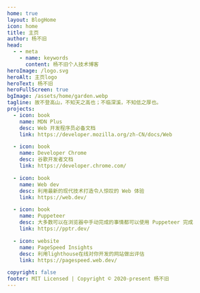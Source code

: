 ```yaml
---
home: true
layout: BlogHome
icon: home
title: 主页
author: 杨不旧
head:
  - - meta
    - name: keywords
      content: 杨不旧个人技术博客
heroImage: /logo.svg
heroAlt: 主页logo
heroText: 杨不旧
heroFullScreen: true
bgImage: /assets/home/garden.webp
tagline: 故不登高山，不知天之高也；不临深溪，不知低之厚也。
projects:
  - icon: book
    name: MDN Plus
    desc: Web 开发程序员必备文档
    link: https://developer.mozilla.org/zh-CN/docs/Web

  - icon: book
    name: Developer Chrome
    desc: 谷歌开发者文档
    link: https://developer.chrome.com/

  - icon: book
    name: Web dev
    desc: 利用最新的现代技术打造令人惊叹的 Web 体验
    link: https://web.dev/

  - icon: book
    name: Puppeteer
    desc: 大多数可以在浏览器中手动完成的事情都可以使用 Puppeteer 完成
    link: https://pptr.dev/

  - icon: website
    name: PageSpeed Insights
    desc: 利用lighthouse在线对你开发的网站做出评估
    link: https://pagespeed.web.dev/

copyright: false
footer: MIT Licensed | Copyright © 2020-present 杨不旧
---
```


